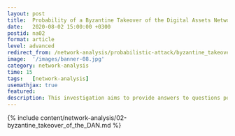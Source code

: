 ```yaml
---
layout: post
title:  Probability of a Byzantine Takeover of the Digital Assets Network
date:   2020-08-02 15:00:00 +0300
postid: na02
format: article
level: advanced
redirect_from: /network-analysis/probabilistic-attack/byzantine_takeover_of_the_DAN.html
image:  '/images/banner-08.jpg'
category: network-analysis
time: 15
tags:   [network-analysis]
usemathjax: true
featured:
description: This investigation aims to provide answers to questions posed about the workings of the Tari Digital Assets Network (DAN) environment.
---
```


{% include content/network-analysis/02-byzantine_takeover_of_the_DAN.md %}
